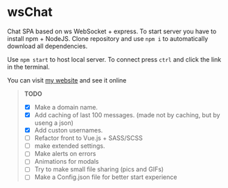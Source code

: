 # wsChat

Chat SPA based on ws WebSocket + express.
To start server you have to install npm + NodeJS. Clone repository and use `npm i` to automatically download all dependencies.

Use `npm start` to host local server. To connect press `ctrl` and click the link in the terminal.

You can visit [my website](chat.8hoursking.ru) and see it online

> **TODO**
> - [x] Make a domain name.
> - [x] Add caching of last 100 messages. (made not by caching, but by useng a json)
> - [x] Add custon usernames.
> - [ ] Refactor front to Vue.js + SASS/SCSS
> - [ ] make extended settings.
> - [ ] Make alerts on errors
> - [ ] Animations for modals
> - [ ] Try to make small file sharing (pics and GIFs)
> - [ ] Make a Config.json file for better start experience
